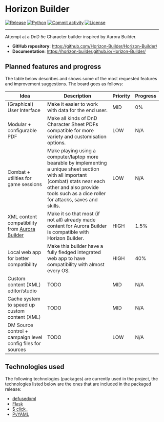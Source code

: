 <!--
   Copyright 2024 GustavoSchip

   Licensed under the Apache License, Version 2.0 (the "License");
   you may not use this file except in compliance with the License.
   You may obtain a copy of the License at

       http://www.apache.org/licenses/LICENSE-2.0

   Unless required by applicable law or agreed to in writing, software
   distributed under the License is distributed on an "AS IS" BASIS,
   WITHOUT WARRANTIES OR CONDITIONS OF ANY KIND, either express or implied.
   See the License for the specific language governing permissions and
   limitations under the License.
-->

# Horizon Builder

[![Release](https://img.shields.io/github/v/release/Horizon-Builder/Horizon-Builder)](https://img.shields.io/github/v/release/Horizon-Builder/Horizon-Builder)
[![Python](https://img.shields.io/badge/Python-v3.11-blue)](https://www.python.org/downloads/release/python-311/)
[![Commit activity](https://img.shields.io/github/commit-activity/m/Horizon-Builder/Horizon-Builder)](https://img.shields.io/github/commit-activity/m/Horizon-Builder/Horizon-Builder)
[![License](https://img.shields.io/github/license/Horizon-Builder/Horizon-Builder)](https://img.shields.io/github/license/Horizon-Builder/Horizon-Builder)

---

Attempt at a DnD 5e Character builder inspired by Aurora Builder.

- **GitHub repository**: <https://github.com/Horizon-Builder/Horizon-Builder/>
- **Documentation**: <https://horizon-builder.github.io/Horizon-Builder/>

## Planned features and progress

The table below describes and shows some of the most requested features and improvement suggestions. The board goes as
follows:

| Idea                                                                                      | Description                                                                                                                                                                                                             | Priority | Progress |
| ----------------------------------------------------------------------------------------- | ----------------------------------------------------------------------------------------------------------------------------------------------------------------------------------------------------------------------- | -------- | -------- |
| (Graphical) User Interface                                                                | Make it easier to work with data for the end user.                                                                                                                                                                      | MID      | 0%       |
| Modular + configurable PDF                                                                | Make all kinds of DnD Character Sheet PDFs compatible for more variety and customisation options.                                                                                                                       | LOW      | N/A      |
| Combat + utilities for game sessions                                                      | Make playing using a computer/laptop more bearable by implementing a unique sheet section with all important (combat) stats near each other and also provide tools such as a dice roller for attacks, saves and skills. | LOW      | N/A      |
| XML content compatibility from [Aurora Builder](https://aurorabuilder.com/documentation/) | Make it so that most (if not all) already made content for Aurora Builder is compatible with Horizon Builder.                                                                                                           | HIGH     | 1.5%     |
| Local web app for better compatibility                                                    | Make this builder have a fully fledged integrated web app to have compatibility with almost every OS.                                                                                                                   | HIGH     | 40%      |
| Custom content (XML) editor/studio                                                        | TODO                                                                                                                                                                                                                    | MID      | N/A      |
| Cache system to speed up custom content (XML)                                             | TODO                                                                                                                                                                                                                    | MID      | N/A      |
| DM Source control + campaign level config files for sources                               | TODO                                                                                                                                                                                                                    | LOW      | N/A      |

## Technologies used

The following technologies (packages) are currently used in the project, the technologies listed below are the ones that
are included in the packaged release:

- [defusedxml](https://github.com/tiran/defusedxml)
- [Flask](https://github.com/pallets/flask)
- [$ click\_](https://github.com/pallets/click)
- [PyYAML](https://github.com/yaml/pyyaml)
